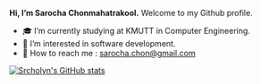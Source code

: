 **Hi, I’m Sarocha Chonmahatrakool.**
Welcome to my Github profile.
- 🎓 I’m currently studying at KMUTT in Computer Engineering.
- 👀 I’m interested in software development.
- 📧 How to reach me : sarocha.chon@gmail.com

[![Srcholyn's GitHub stats](https://github-readme-stats.vercel.app/api?username=Srcholyn)](https://github.com/Srcholyn/github-readme-stats)
